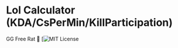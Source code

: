 # Lol Calculator (KDA/CsPerMin/KillParticipation)

GG Free Rat 🐶
[![MIT License](https://img.shields.io/github/license/iamslonik/lol-calculator)
